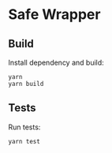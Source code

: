 # Safe Wrapper

## Build
 
Install dependency and build:

```shell
yarn
yarn build
```

## Tests

Run tests:

```shell
yarn test
```
